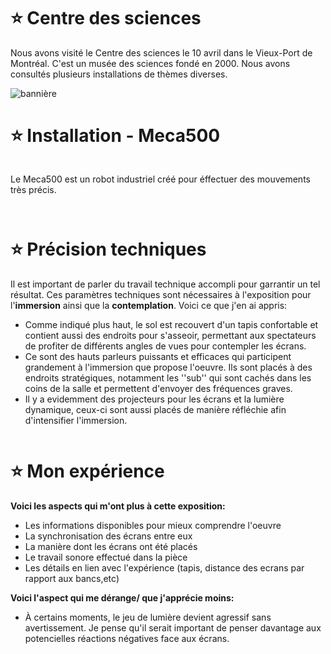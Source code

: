 # ⭐ Centre des sciences
 Nous avons visité le Centre des sciences le 10 avril dans le Vieux-Port de Montréal. C'est un musée des sciences fondé en 2000. Nous avons consultés plusieurs installations de thèmes diverses.  
 
![bannière]()

# ⭐ Installation - Meca500

![]()

Le Meca500 est un robot industriel créé pour éffectuer des mouvements très précis. 
  
![]()

  
![]()

# ⭐ Précision techniques
 Il est important de parler du travail technique accompli pour garrantir un tel résultat. Ces paramètres techniques sont nécessaires à l'exposition pour l'**immersion** ainsi que la **contemplation**. Voici ce que j'en ai appris: 
 - Comme indiqué plus haut, le sol est recouvert d'un tapis confortable et contient aussi des endroits pour s'asseoir, permettant aux spectateurs de profiter de différents angles de vues pour contempler les écrans.
 - Ce sont des hauts parleurs puissants et efficaces qui participent grandement à l'immersion que propose l'oeuvre. Ils sont placés à des endroits stratégiques, notamment les ''sub'' qui sont cachés dans les coins de la salle et permettent d'envoyer des fréquences graves. 
 - Il y a evidemment des projecteurs pour les écrans et la lumière dynamique, ceux-ci sont aussi placés de manière réfléchie afin d'intensifier l'immersion. 

![]()

# ⭐ Mon expérience  
**Voici les aspects qui m'ont plus à cette exposition:**
- Les informations disponibles pour mieux comprendre l'oeuvre
- La synchronisation des écrans entre eux
- La manière dont les écrans ont été placés
- Le travail sonore effectué dans la pièce
- Les détails en lien avec l'expérience (tapis, distance des ecrans par rapport aux bancs,etc)
  
**Voici l'aspect qui me dérange/ que j'apprécie moins:**
- À certains moments, le jeu de lumière devient agressif sans avertissement. Je pense qu'il serait important de penser davantage aux potencielles réactions négatives face aux écrans.


